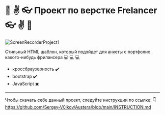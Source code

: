 #  :email: :v: :eyeglasses: Проект по верстке Frelancer :eyeglasses: :v: :email:


![ScreenRecorderProject1](https://github.com/user-attachments/assets/2695b70e-6504-43d7-bd2a-f721ba954228)



Стильный HTML шаблон, который подойдет для анкеты с портфолио какого-нибудь фрилансера  :computer: :computer: :computer:
- кроссбраузерность :heavy_check_mark:
- bootstrap :heavy_check_mark:
- JavaScript :heavy_multiplication_x:
---
Чтобы скачать себе данный проект, следуйте инструкции по ссылке: :point_down:
https://github.com/Sergey-V0lkov/Austera/blob/main/INSTRUCTION.md
